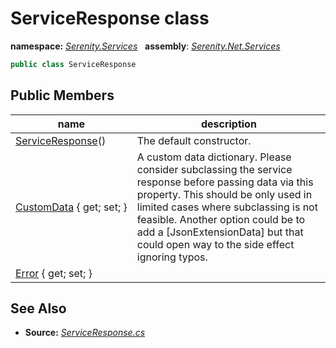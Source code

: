 # ServiceResponse class
**namespace:** *[Serenity.Services](../README.md#serenity.services-namespace)*   **assembly**: *[Serenity.Net.Services](../README.md)*

```csharp
public class ServiceResponse
```

## Public Members

| name | description |
| --- | --- |
| [ServiceResponse](ServiceResponse/ServiceResponse.md)() | The default constructor. |
| [CustomData](ServiceResponse/CustomData.md) { get; set; } | A custom data dictionary. Please consider subclassing the service response before passing data via this property. This should be only used in limited cases where subclassing is not feasible. Another option could be to add a [JsonExtensionData] but that could open way to the side effect ignoring typos. |
| [Error](ServiceResponse/Error.md) { get; set; } |  |

## See Also

* **Source:** *[ServiceResponse.cs](https://github.com/serenity-is/Serenity/blob/master/src/Serenity.Net.Services/Models/ServiceResponse.cs)*